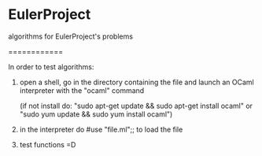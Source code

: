 EulerProject
============

algorithms for EulerProject's problems

============

In order to test algorithms:

1. open a shell, go in the directory containing the file and launch an OCaml interpreter with the "ocaml" command

   (if not install do: "sudo apt-get update && sudo apt-get install ocaml" or "sudo yum update && sudo yum install ocaml")
   

2. in the interpreter do #use "file.ml";; to load the file


3. test functions =D
